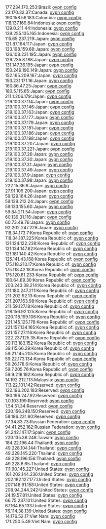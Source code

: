 177.234.170.253:Brazil: [ovpn config](vpn/177_234_170_253.ovpn)  
23.170.32.37:Canada: [ovpn config](vpn/23_170_32_37.ovpn)  
190.158.58.183:Colombia: [ovpn config](vpn/190_158_58_183.ovpn)  
118.137.169.84:Indonesia: [ovpn config](vpn/118_137_169_84.ovpn)  
139.0.211.44:Indonesia: [ovpn config](vpn/139_0_211_44.ovpn)  
139.255.135.165:Indonesia: [ovpn config](vpn/139_255_135_165.ovpn)  
115.65.237.219:Japan: [ovpn config](vpn/115_65_237_219.ovpn)  
121.87.164.117:Japan: [ovpn config](vpn/121_87_164_117.ovpn)  
123.198.159.68:Japan: [ovpn config](vpn/123_198_159_68.ovpn)  
126.108.231.195:Japan: [ovpn config](vpn/126_108_231_195.ovpn)  
126.235.8.188:Japan: [ovpn config](vpn/126_235_8_188.ovpn)  
131.147.36.195:Japan: [ovpn config](vpn/131_147_36_195.ovpn)  
150.249.190.149:Japan: [ovpn config](vpn/150_249_190_149.ovpn)  
152.165.209.167:Japan: [ovpn config](vpn/152_165_209_167.ovpn)  
153.231.171.16:Japan: [ovpn config](vpn/153_231_171_16.ovpn)  
160.86.47.25:Japan: [ovpn config](vpn/160_86_47_25.ovpn)  
180.5.115.65:Japan: [ovpn config](vpn/180_5_115_65.ovpn)  
211.1.206.179:Japan: [ovpn config](vpn/211_1_206_179.ovpn)  
219.100.37.114:Japan: [ovpn config](vpn/219_100_37_114.ovpn)  
219.100.37.146:Japan: [ovpn config](vpn/219_100_37_146.ovpn)  
219.100.37.163:Japan: [ovpn config](vpn/219_100_37_163.ovpn)  
219.100.37.177:Japan: [ovpn config](vpn/219_100_37_177.ovpn)  
219.100.37.179:Japan: [ovpn config](vpn/219_100_37_179.ovpn)  
219.100.37.181:Japan: [ovpn config](vpn/219_100_37_181.ovpn)  
219.100.37.186:Japan: [ovpn config](vpn/219_100_37_186.ovpn)  
219.100.37.198:Japan: [ovpn config](vpn/219_100_37_198.ovpn)  
219.100.37.207:Japan: [ovpn config](vpn/219_100_37_207.ovpn)  
219.100.37.221:Japan: [ovpn config](vpn/219_100_37_221.ovpn)  
219.100.37.26:Japan: [ovpn config](vpn/219_100_37_26.ovpn)  
219.100.37.30:Japan: [ovpn config](vpn/219_100_37_30.ovpn)  
219.100.37.31:Japan: [ovpn config](vpn/219_100_37_31.ovpn)  
219.100.37.49:Japan: [ovpn config](vpn/219_100_37_49.ovpn)  
219.100.37.9:Japan: [ovpn config](vpn/219_100_37_9.ovpn)  
219.100.37.98:Japan: [ovpn config](vpn/219_100_37_98.ovpn)  
222.15.36.9:Japan: [ovpn config](vpn/222_15_36_9.ovpn)  
27.91.109.200:Japan: [ovpn config](vpn/27_91_109_200.ovpn)  
59.129.164.26:Japan: [ovpn config](vpn/59_129_164_26.ovpn)  
59.129.212.24:Japan: [ovpn config](vpn/59_129_212_24.ovpn)  
59.133.155.60:Japan: [ovpn config](vpn/59_133_155_60.ovpn)  
59.84.211.54:Japan: [ovpn config](vpn/59_84_211_54.ovpn)  
60.139.31.116:Japan: [ovpn config](vpn/60_139_31_116.ovpn)  
60.73.49.76:Japan: [ovpn config](vpn/60_73_49_76.ovpn)  
92.202.247.229:Japan: [ovpn config](vpn/92_202_247_229.ovpn)  
118.34.173.7:Korea Republic of: [ovpn config](vpn/118_34_173_7.ovpn)  
118.34.187.225:Korea Republic of: [ovpn config](vpn/118_34_187_225.ovpn)  
121.124.122.238:Korea Republic of: [ovpn config](vpn/121_124_122_238.ovpn)  
121.134.147.82:Korea Republic of: [ovpn config](vpn/121_134_147_82.ovpn)  
121.181.140.42:Korea Republic of: [ovpn config](vpn/121_181_140_42.ovpn)  
125.141.43.168:Korea Republic of: [ovpn config](vpn/125_141_43_168.ovpn)  
175.118.210.17:Korea Republic of: [ovpn config](vpn/175_118_210_17.ovpn)  
175.118.42.18:Korea Republic of: [ovpn config](vpn/175_118_42_18.ovpn)  
175.120.61.233:Korea Republic of: [ovpn config](vpn/175_120_61_233.ovpn)  
180.64.89.30:Korea Republic of: [ovpn config](vpn/180_64_89_30.ovpn)  
203.243.38.214:Korea Republic of: [ovpn config](vpn/203_243_38_214.ovpn)  
211.180.247.211:Korea Republic of: [ovpn config](vpn/211_180_247_211.ovpn)  
211.202.92.13:Korea Republic of: [ovpn config](vpn/211_202_92_13.ovpn)  
211.207.163.98:Korea Republic of: [ovpn config](vpn/211_207_163_98.ovpn)  
211.59.127.18:Korea Republic of: [ovpn config](vpn/211_59_127_18.ovpn)  
218.156.92.125:Korea Republic of: [ovpn config](vpn/218_156_92_125.ovpn)  
220.118.199.106:Korea Republic of: [ovpn config](vpn/220_118_199_106.ovpn)  
221.145.125.178:Korea Republic of: [ovpn config](vpn/221_145_125_178.ovpn)  
221.157.134.165:Korea Republic of: [ovpn config](vpn/221_157_134_165.ovpn)  
221.157.27.116:Korea Republic of: [ovpn config](vpn/221_157_27_116.ovpn)  
222.237.125.35:Korea Republic of: [ovpn config](vpn/222_237_125_35.ovpn)  
39.113.183.152:Korea Republic of: [ovpn config](vpn/39_113_183_152.ovpn)  
39.115.66.29:Korea Republic of: [ovpn config](vpn/39_115_66_29.ovpn)  
59.21.145.205:Korea Republic of: [ovpn config](vpn/59_21_145_205.ovpn)  
59.22.173.134:Korea Republic of: [ovpn config](vpn/59_22_173_134.ovpn)  
59.26.178.6:Korea Republic of: [ovpn config](vpn/59_26_178_6.ovpn)  
59.7.205.76:Korea Republic of: [ovpn config](vpn/59_7_205_76.ovpn)  
59.9.218.192:Korea Republic of: [ovpn config](vpn/59_9_218_192.ovpn)  
14.192.212.113:Malaysia: [ovpn config](vpn/14_192_212_113.ovpn)  
113.22.101.142:Reserved: [ovpn config](vpn/113_22_101_142.ovpn)  
122.196.202.183:Reserved: [ovpn config](vpn/122_196_202_183.ovpn)  
180.196.247.92:Reserved: [ovpn config](vpn/180_196_247_92.ovpn)  
1.0.103.199:Reserved: [ovpn config](vpn/1_0_103_199.ovpn)  
1.54.51.34:Reserved: [ovpn config](vpn/1_54_51_34.ovpn)  
220.156.248.150:Reserved: [ovpn config](vpn/220_156_248_150.ovpn)  
58.186.231.90:Reserved: [ovpn config](vpn/58_186_231_90.ovpn)  
77.34.83.73:Russian Federation: [ovpn config](vpn/77_34_83_73.ovpn)  
94.41.252.162:Russian Federation: [ovpn config](vpn/94_41_252_162.ovpn)  
91.242.147.17:Spain: [ovpn config](vpn/91_242_147_17.ovpn)  
220.135.38.248:Taiwan: [ovpn config](vpn/220_135_38_248.ovpn)  
184.22.196.44:Thailand: [ovpn config](vpn/184_22_196_44.ovpn)  
49.228.104.144:Thailand: [ovpn config](vpn/49_228_104_144.ovpn)  
49.228.145.220:Thailand: [ovpn config](vpn/49_228_145_220.ovpn)  
49.228.196.156:Thailand: [ovpn config](vpn/49_228_196_156.ovpn)  
49.228.8.65:Thailand: [ovpn config](vpn/49_228_8_65.ovpn)  
111.90.145.227:United States: [ovpn config](vpn/111_90_145_227.ovpn)  
161.202.144.236:United States: [ovpn config](vpn/161_202_144_236.ovpn)  
202.182.127.177:United States: [ovpn config](vpn/202_182_127_177.ovpn)  
207.148.91.158:United States: [ovpn config](vpn/207_148_91_158.ovpn)  
208.94.244.242:United States: [ovpn config](vpn/208_94_244_242.ovpn)  
24.19.57.81:United States: [ovpn config](vpn/24_19_57_81.ovpn)  
66.75.237.101:United States: [ovpn config](vpn/66_75_237_101.ovpn)  
67.164.65.133:United States: [ovpn config](vpn/67_164_65_133.ovpn)  
76.114.38.139:United States: [ovpn config](vpn/76_114_38_139.ovpn)  
14.176.52.17:Viet Nam: [ovpn config](vpn/14_176_52_17.ovpn)  
171.250.5.49:Viet Nam: [ovpn config](vpn/171_250_5_49.ovpn)  
